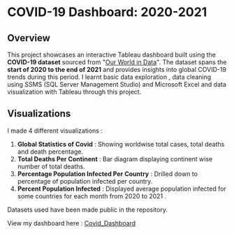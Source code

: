 # COVID-19 Dashboard: 2020-2021

## Overview

This project showcases an interactive Tableau dashboard built using the **COVID-19 dataset** sourced from "[Our World in Data](https://ourworldindata.org/](https://ourworldindata.org/covid-deaths))". The dataset spans the **start of 2020 to the end of 2021** and provides insights into global COVID-19 trends during this period. I learnt basic data exploration , data cleaning using SSMS (SQL Server Management Studio) and Microsoft Excel and data visualization with Tableau through this project. 

## Visualizations

I made 4 different visualizations :
1) **Global Statistics of Covid** : Showing worldwise total cases, total deaths and death percentage.
2) **Total Deaths Per Continent** : Bar diagram displaying continent wise number of total deaths.
3) **Percentage Population Infected Per Country** : Drilled down to percentage of population infected per country.
4) **Percent Population Infected** : Displayed average population infected for some countries for each month from 2020 to 2021 .

Datasets used have been made public in the repository.

View my dashboard here : [Covid_Dashboard](https://public.tableau.com/app/profile/kushl.alve/viz/Covid_Data_Exploration_Dashboard_17323753218670/Dashboard1?publish=yes) 
